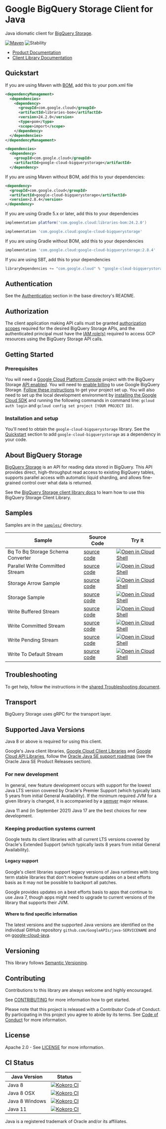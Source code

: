 # Google BigQuery Storage Client for Java

Java idiomatic client for [BigQuery Storage][product-docs].

[![Maven][maven-version-image]][maven-version-link]
![Stability][stability-image]

- [Product Documentation][product-docs]
- [Client Library Documentation][javadocs]


## Quickstart

If you are using Maven with [BOM][libraries-bom], add this to your pom.xml file

```xml
<dependencyManagement>
  <dependencies>
    <dependency>
      <groupId>com.google.cloud</groupId>
      <artifactId>libraries-bom</artifactId>
      <version>24.2.0</version>
      <type>pom</type>
      <scope>import</scope>
    </dependency>
  </dependencies>
</dependencyManagement>

<dependencies>
  <dependency>
    <groupId>com.google.cloud</groupId>
    <artifactId>google-cloud-bigquerystorage</artifactId>
  </dependency>

```

If you are using Maven without BOM, add this to your dependencies:


```xml
<dependency>
  <groupId>com.google.cloud</groupId>
  <artifactId>google-cloud-bigquerystorage</artifactId>
  <version>2.8.4</version>
</dependency>

```

If you are using Gradle 5.x or later, add this to your dependencies

```Groovy
implementation platform('com.google.cloud:libraries-bom:24.2.0')

implementation 'com.google.cloud:google-cloud-bigquerystorage'
```
If you are using Gradle without BOM, add this to your dependencies

```Groovy
implementation 'com.google.cloud:google-cloud-bigquerystorage:2.8.4'
```

If you are using SBT, add this to your dependencies

```Scala
libraryDependencies += "com.google.cloud" % "google-cloud-bigquerystorage" % "2.8.4"
```

## Authentication

See the [Authentication][authentication] section in the base directory's README.

## Authorization

The client application making API calls must be granted [authorization scopes][auth-scopes] required for the desired BigQuery Storage APIs, and the authenticated principal must have the [IAM role(s)][predefined-iam-roles] required to access GCP resources using the BigQuery Storage API calls.

## Getting Started

### Prerequisites

You will need a [Google Cloud Platform Console][developer-console] project with the BigQuery Storage [API enabled][enable-api].
You will need to [enable billing][enable-billing] to use Google BigQuery Storage.
[Follow these instructions][create-project] to get your project set up. You will also need to set up the local development environment by
[installing the Google Cloud SDK][cloud-sdk] and running the following commands in command line:
`gcloud auth login` and `gcloud config set project [YOUR PROJECT ID]`.

### Installation and setup

You'll need to obtain the `google-cloud-bigquerystorage` library.  See the [Quickstart](#quickstart) section
to add `google-cloud-bigquerystorage` as a dependency in your code.

## About BigQuery Storage


[BigQuery Storage][product-docs] is an API for reading data stored in BigQuery. This API provides direct, high-throughput read
access to existing BigQuery tables, supports parallel access with automatic liquid sharding, and allows fine-grained
control over what data is returned.

See the [BigQuery Storage client library docs][javadocs] to learn how to
use this BigQuery Storage Client Library.





## Samples

Samples are in the [`samples/`](https://github.com/googleapis/java-bigquerystorage/tree/main/samples) directory.

| Sample                      | Source Code                       | Try it |
| --------------------------- | --------------------------------- | ------ |
| Bq To Bq Storage Schema Converter | [source code](https://github.com/googleapis/java-bigquerystorage/blob/main/samples/snippets/src/main/java/com/example/bigquerystorage/BqToBqStorageSchemaConverter.java) | [![Open in Cloud Shell][shell_img]](https://console.cloud.google.com/cloudshell/open?git_repo=https://github.com/googleapis/java-bigquerystorage&page=editor&open_in_editor=samples/snippets/src/main/java/com/example/bigquerystorage/BqToBqStorageSchemaConverter.java) |
| Parallel Write Committed Stream | [source code](https://github.com/googleapis/java-bigquerystorage/blob/main/samples/snippets/src/main/java/com/example/bigquerystorage/ParallelWriteCommittedStream.java) | [![Open in Cloud Shell][shell_img]](https://console.cloud.google.com/cloudshell/open?git_repo=https://github.com/googleapis/java-bigquerystorage&page=editor&open_in_editor=samples/snippets/src/main/java/com/example/bigquerystorage/ParallelWriteCommittedStream.java) |
| Storage Arrow Sample | [source code](https://github.com/googleapis/java-bigquerystorage/blob/main/samples/snippets/src/main/java/com/example/bigquerystorage/StorageArrowSample.java) | [![Open in Cloud Shell][shell_img]](https://console.cloud.google.com/cloudshell/open?git_repo=https://github.com/googleapis/java-bigquerystorage&page=editor&open_in_editor=samples/snippets/src/main/java/com/example/bigquerystorage/StorageArrowSample.java) |
| Storage Sample | [source code](https://github.com/googleapis/java-bigquerystorage/blob/main/samples/snippets/src/main/java/com/example/bigquerystorage/StorageSample.java) | [![Open in Cloud Shell][shell_img]](https://console.cloud.google.com/cloudshell/open?git_repo=https://github.com/googleapis/java-bigquerystorage&page=editor&open_in_editor=samples/snippets/src/main/java/com/example/bigquerystorage/StorageSample.java) |
| Write Buffered Stream | [source code](https://github.com/googleapis/java-bigquerystorage/blob/main/samples/snippets/src/main/java/com/example/bigquerystorage/WriteBufferedStream.java) | [![Open in Cloud Shell][shell_img]](https://console.cloud.google.com/cloudshell/open?git_repo=https://github.com/googleapis/java-bigquerystorage&page=editor&open_in_editor=samples/snippets/src/main/java/com/example/bigquerystorage/WriteBufferedStream.java) |
| Write Committed Stream | [source code](https://github.com/googleapis/java-bigquerystorage/blob/main/samples/snippets/src/main/java/com/example/bigquerystorage/WriteCommittedStream.java) | [![Open in Cloud Shell][shell_img]](https://console.cloud.google.com/cloudshell/open?git_repo=https://github.com/googleapis/java-bigquerystorage&page=editor&open_in_editor=samples/snippets/src/main/java/com/example/bigquerystorage/WriteCommittedStream.java) |
| Write Pending Stream | [source code](https://github.com/googleapis/java-bigquerystorage/blob/main/samples/snippets/src/main/java/com/example/bigquerystorage/WritePendingStream.java) | [![Open in Cloud Shell][shell_img]](https://console.cloud.google.com/cloudshell/open?git_repo=https://github.com/googleapis/java-bigquerystorage&page=editor&open_in_editor=samples/snippets/src/main/java/com/example/bigquerystorage/WritePendingStream.java) |
| Write To Default Stream | [source code](https://github.com/googleapis/java-bigquerystorage/blob/main/samples/snippets/src/main/java/com/example/bigquerystorage/WriteToDefaultStream.java) | [![Open in Cloud Shell][shell_img]](https://console.cloud.google.com/cloudshell/open?git_repo=https://github.com/googleapis/java-bigquerystorage&page=editor&open_in_editor=samples/snippets/src/main/java/com/example/bigquerystorage/WriteToDefaultStream.java) |



## Troubleshooting

To get help, follow the instructions in the [shared Troubleshooting document][troubleshooting].

## Transport

BigQuery Storage uses gRPC for the transport layer.

## Supported Java Versions

Java 8 or above is required for using this client.

Google's Java client libraries,
[Google Cloud Client Libraries][cloudlibs]
and
[Google Cloud API Libraries][apilibs],
follow the
[Oracle Java SE support roadmap][oracle]
(see the Oracle Java SE Product Releases section).

### For new development

In general, new feature development occurs with support for the lowest Java
LTS version covered by  Oracle's Premier Support (which typically lasts 5 years
from initial General Availability). If the minimum required JVM for a given
library is changed, it is accompanied by a [semver][semver] major release.

Java 11 and (in September 2021) Java 17 are the best choices for new
development.

### Keeping production systems current

Google tests its client libraries with all current LTS versions covered by
Oracle's Extended Support (which typically lasts 8 years from initial
General Availability).

#### Legacy support

Google's client libraries support legacy versions of Java runtimes with long
term stable libraries that don't receive feature updates on a best efforts basis
as it may not be possible to backport all patches.

Google provides updates on a best efforts basis to apps that continue to use
Java 7, though apps might need to upgrade to current versions of the library
that supports their JVM.

#### Where to find specific information

The latest versions and the supported Java versions are identified on
the individual GitHub repository `github.com/GoogleAPIs/java-SERVICENAME`
and on [google-cloud-java][g-c-j].

## Versioning


This library follows [Semantic Versioning](http://semver.org/).



## Contributing


Contributions to this library are always welcome and highly encouraged.

See [CONTRIBUTING][contributing] for more information how to get started.

Please note that this project is released with a Contributor Code of Conduct. By participating in
this project you agree to abide by its terms. See [Code of Conduct][code-of-conduct] for more
information.


## License

Apache 2.0 - See [LICENSE][license] for more information.

## CI Status

Java Version | Status
------------ | ------
Java 8 | [![Kokoro CI][kokoro-badge-image-2]][kokoro-badge-link-2]
Java 8 OSX | [![Kokoro CI][kokoro-badge-image-3]][kokoro-badge-link-3]
Java 8 Windows | [![Kokoro CI][kokoro-badge-image-4]][kokoro-badge-link-4]
Java 11 | [![Kokoro CI][kokoro-badge-image-5]][kokoro-badge-link-5]

Java is a registered trademark of Oracle and/or its affiliates.

[product-docs]: https://cloud.google.com/bigquery/docs/reference/storage/
[javadocs]: https://cloud.google.com/java/docs/reference/google-cloud-bigquerystorage/latest/history
[kokoro-badge-image-1]: http://storage.googleapis.com/cloud-devrel-public/java/badges/java-bigquerystorage/java7.svg
[kokoro-badge-link-1]: http://storage.googleapis.com/cloud-devrel-public/java/badges/java-bigquerystorage/java7.html
[kokoro-badge-image-2]: http://storage.googleapis.com/cloud-devrel-public/java/badges/java-bigquerystorage/java8.svg
[kokoro-badge-link-2]: http://storage.googleapis.com/cloud-devrel-public/java/badges/java-bigquerystorage/java8.html
[kokoro-badge-image-3]: http://storage.googleapis.com/cloud-devrel-public/java/badges/java-bigquerystorage/java8-osx.svg
[kokoro-badge-link-3]: http://storage.googleapis.com/cloud-devrel-public/java/badges/java-bigquerystorage/java8-osx.html
[kokoro-badge-image-4]: http://storage.googleapis.com/cloud-devrel-public/java/badges/java-bigquerystorage/java8-win.svg
[kokoro-badge-link-4]: http://storage.googleapis.com/cloud-devrel-public/java/badges/java-bigquerystorage/java8-win.html
[kokoro-badge-image-5]: http://storage.googleapis.com/cloud-devrel-public/java/badges/java-bigquerystorage/java11.svg
[kokoro-badge-link-5]: http://storage.googleapis.com/cloud-devrel-public/java/badges/java-bigquerystorage/java11.html
[stability-image]: https://img.shields.io/badge/stability-stable-green
[maven-version-image]: https://img.shields.io/maven-central/v/com.google.cloud/google-cloud-bigquerystorage.svg
[maven-version-link]: https://search.maven.org/search?q=g:com.google.cloud%20AND%20a:google-cloud-bigquerystorage&core=gav
[authentication]: https://github.com/googleapis/google-cloud-java#authentication
[auth-scopes]: https://developers.google.com/identity/protocols/oauth2/scopes
[predefined-iam-roles]: https://cloud.google.com/iam/docs/understanding-roles#predefined_roles
[iam-policy]: https://cloud.google.com/iam/docs/overview#cloud-iam-policy
[developer-console]: https://console.developers.google.com/
[create-project]: https://cloud.google.com/resource-manager/docs/creating-managing-projects
[cloud-sdk]: https://cloud.google.com/sdk/
[troubleshooting]: https://github.com/googleapis/google-cloud-common/blob/main/troubleshooting/readme.md#troubleshooting
[contributing]: https://github.com/googleapis/java-bigquerystorage/blob/main/CONTRIBUTING.md
[code-of-conduct]: https://github.com/googleapis/java-bigquerystorage/blob/main/CODE_OF_CONDUCT.md#contributor-code-of-conduct
[license]: https://github.com/googleapis/java-bigquerystorage/blob/main/LICENSE
[enable-billing]: https://cloud.google.com/apis/docs/getting-started#enabling_billing
[enable-api]: https://console.cloud.google.com/flows/enableapi?apiid=bigquerystorage.googleapis.com
[libraries-bom]: https://github.com/GoogleCloudPlatform/cloud-opensource-java/wiki/The-Google-Cloud-Platform-Libraries-BOM
[shell_img]: https://gstatic.com/cloudssh/images/open-btn.png

[semver]: https://semver.org/
[cloudlibs]: https://cloud.google.com/apis/docs/client-libraries-explained
[apilibs]: https://cloud.google.com/apis/docs/client-libraries-explained#google_api_client_libraries
[oracle]: https://www.oracle.com/java/technologies/java-se-support-roadmap.html
[g-c-j]: http://github.com/googleapis/google-cloud-java
